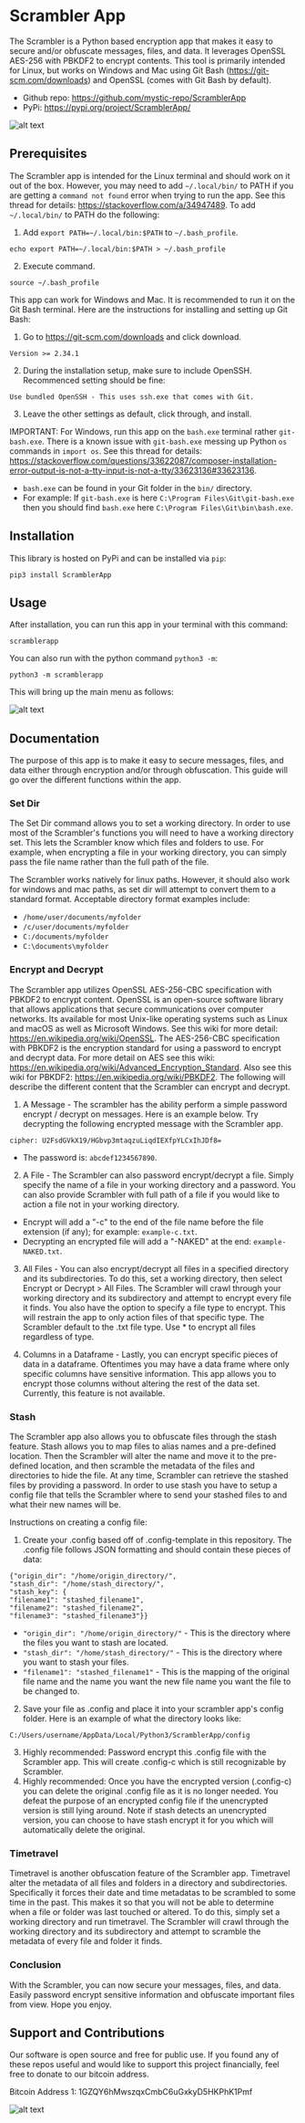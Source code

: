 # Scrambler App
The Scrambler is a Python based encryption app that makes it easy to secure and/or obfuscate messages, files, and data. It leverages OpenSSL AES-256 with PBKDF2 to encrypt contents. This tool is primarily intended for Linux, but works on Windows and Mac using Git Bash (https://git-scm.com/downloads) and OpenSSL (comes with Git Bash by default).
* Github repo: https://github.com/mystic-repo/ScramblerApp
* PyPi: https://pypi.org/project/ScramblerApp/

![alt text](https://github.com/mystic-repo/ScramblerApp/blob/master/doc/scrambler-preview.gif?raw=true)

## Prerequisites
The Scrambler app is intended for the Linux terminal and should work on it out of the box. However, you may need to add ```~/.local/bin/``` to PATH if you are getting a ```command not found``` error when trying to run the app. See this thread for details: https://stackoverflow.com/a/34947489. To add ```~/.local/bin/``` to PATH do the following:
1. Add ```export PATH=~/.local/bin:$PATH``` to ```~/.bash_profile```.
```
echo export PATH=~/.local/bin:$PATH > ~/.bash_profile
````
2. Execute command.
```
source ~/.bash_profile
```

This app can work for Windows and Mac. It is recommended to run it on the Git Bash terminal. Here are the instructions for installing and setting up Git Bash:

1. Go to https://git-scm.com/downloads and click download.
```
Version >= 2.34.1
```
2. During the installation setup, make sure to include OpenSSH. Recommenced setting should be fine:
```
Use bundled OpenSSH - This uses ssh.exe that comes with Git.
```
3. Leave the other settings as default, click through, and install.

IMPORTANT: For Windows, run this app on the ```bash.exe``` terminal rather ```git-bash.exe```. There is a known issue with ```git-bash.exe``` messing up Python ```os``` commands in ```import os```. See this thread for details: https://stackoverflow.com/questions/33622087/composer-installation-error-output-is-not-a-tty-input-is-not-a-tty/33623136#33623136.
* ```bash.exe``` can be found in your Git folder in the ```bin/``` directory.
* For example: If ```git-bash.exe``` is here ```C:\Program Files\Git\git-bash.exe``` then you should find ```bash.exe``` here ```C:\Program Files\Git\bin\bash.exe```.

## Installation
This library is hosted on PyPi and can be installed via ```pip```:
```
pip3 install ScramblerApp
```

## Usage
After installation, you can run this app in your terminal with this command:
```
scramblerapp
```
You can also run with the python command ```python3 -m```:
```
python3 -m scramblerapp
```
This will bring up the main menu as follows:

![alt text](https://github.com/mystic-repo/ScramblerApp/blob/master/doc/scrambler-mainmenu.png?raw=true)

## Documentation
The purpose of this app is to make it easy to secure messages, files, and data either through encryption and/or through obfuscation. This guide will go over the different functions within the app.

### Set Dir
The Set Dir command allows you to set a working directory. In order to use most of the Scrambler's functions you will need to have a working directory set. This lets the Scrambler know which files and folders to use. For example, when encrypting a file in your working directory, you can simply pass the file name rather than the full path of the file.

The Scrambler works natively for linux paths. However, it should also work for windows and mac paths, as set dir will attempt to convert them to a standard format. Acceptable directory format examples include:
* ```/home/user/documents/myfolder```
* ```/c/user/documents/myfolder```
* ```C:/documents/myfolder```
* ```C:\documents\myfolder```

### Encrypt and Decrypt
The Scrambler app utilizes OpenSSL AES-256-CBC specification with PBKDF2 to encrypt content. OpenSSL is an open-source software library that allows applications that secure communications over computer networks. Its available for most Unix-like operating systems such as Linux and macOS as well as Microsoft Windows. See this wiki for more detail: https://en.wikipedia.org/wiki/OpenSSL. The AES-256-CBC specification with PBKDF2 is the encryption standard for using a password to encrypt and decrypt data. For more detail on AES see this wiki: https://en.wikipedia.org/wiki/Advanced_Encryption_Standard. Also see this wiki for PBKDF2: https://en.wikipedia.org/wiki/PBKDF2. The following will describe the different content that the Scrambler can encrypt and decrypt.

1. A Message - The scrambler has the ability perform a simple password encrypt / decrypt on messages. Here is an example below. Try decrypting the following encrypted message with the Scrambler app.
```
cipher: U2FsdGVkX19/HGbvp3mtaqzuLiqdIEXfpYLCxIhJDf8=
```
* The password is: ```abcdef1234567890```.

2. A File - The Scrambler can also password encrypt/decrypt a file. Simply specify the name of a file in your working directory and a password. You can also provide Scrambler with full path of a file if you would like to action a file not in your working directory.
* Encrypt will add a "-c" to the end of the file name before the file extension (if any); for example: ```example-c.txt```.
* Decrypting an encrypted file will add a "-NAKED" at the end: ```example-NAKED.txt```.

3. All Files - You can also encrypt/decrypt all files in a specified directory and its subdirectories. To do this, set a working directory, then select Encrypt or Decrypt > All Files. The Scrambler will crawl through your working directory and its subdirectory and attempt to encrypt every file it finds. You also have the option to specify a file type to encrypt. This will restrain the app to only action files of that specific type. The Scrambler default to the .txt file type. Use * to encrypt all files regardless of type.

3. Columns in a Dataframe - Lastly, you can encrypt specific pieces of data in a dataframe. Oftentimes you may have a data frame where only specific columns have sensitive information. This app allows you to encrypt those columns without altering the rest of the data set. Currently, this feature is not available.

### Stash
The Scrambler app also allows you to obfuscate files through the stash feature. Stash allows you to map files to alias names and a pre-defined location. Then the Scrambler will alter the name and move it to the pre-defined location, and then scramble the metadata of the files and directories to hide the file. At any time, Scrambler can retrieve the stashed files by providing a password. In order to use stash you have to setup a config file that tells the Scrambler where to send your stashed files to and what their new names will be.

Instructions on creating a config file:
1. Create your .config based off of .config-template in this repository. The .config file follows JSON formatting and should contain these pieces of data:
```
{"origin_dir": "/home/origin_directory/",
"stash_dir": "/home/stash_directory/",
"stash_key": {
"filename1": "stashed_filename1",
"filename2": "stashed_filename2",
"filename3": "stashed_filename3"}}
```
* ```"origin_dir": "/home/origin_directory/"``` - This is the directory where the files you want to stash are located.
* ```"stash_dir": "/home/stash_directory/"``` - This is the directory where you want to stash your files.
* ```"filename1": "stashed_filename1"``` - This is the mapping of the original file name and the name you want the new file name you want the file to be changed to.

2. Save your file as .config and place it into your scrambler app's config folder. Here is an example of what the directory looks like:
```
C:/Users/username/AppData/Local/Python3/ScramblerApp/config
```
3. Highly recommended: Password encrypt this .config file with the Scrambler app. This will create .config-c which is still recognizable by Scrambler.
4. Highly recommended: Once you have the encrypted version (.config-c) you can delete the original .config file as it is no longer needed. You defeat the purpose of an encrypted config file if the unencrypted version is still lying around. Note if stash detects an unencrypted version, you can choose to have stash encrypt it for you which will automatically delete the original.

### Timetravel
Timetravel is another obfuscation feature of the Scrambler app. Timetravel alter the metadata of all files and folders in a directory and subdirectories. Specifically it forces their date and time metadatas to be scrambled to some time in the past. This makes it so that you will not be able to determine when a file or folder was last touched or altered. To do this, simply set a working directory and run timetravel. The Scrambler will crawl through the working directory and its subdirectory and attempt to scramble the metadata of every file and folder it finds.

### Conclusion
With the Scrambler, you can now secure your messages, files, and data. Easily password encrypt sensitive information and obfuscate important files from view. Hope you enjoy.

## Support and Contributions
Our software is open source and free for public use. If you found any of these repos useful and would like to support this project financially, feel free to donate to our bitcoin address.

Bitcoin Address 1: 1GZQY6hMwszqxCmbC6uGxkyD5HKPhK1Pmf

![alt text](https://github.com/mystic-repo/BitcoinAddresses/blob/master/btcaddr1.png?raw=true)
